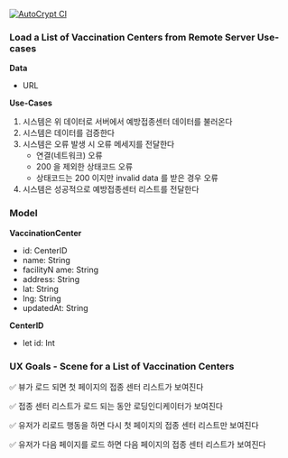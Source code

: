 [![AutoCrypt CI](https://github.com/klioop/AutoCrypt-Assignment/actions/workflows/actions.yml/badge.svg)](https://github.com/klioop/AutoCrypt-Assignment/actions/workflows/actions.yml)

### Load a List of Vaccination Centers from Remote Server Use-cases

**Data**

* URL

**Use-Cases**

1. 시스템은 위 데이터로 서버에서 예방접종센터 데이터를 불러온다
2. 시스템은 데이터를 검증한다
3. 시스템은 오류 발생 시 오류 메세지를 전달한다
   - 연결(네트워크) 오류
   - 200 을 제외한 상태코드 오류
   - 상태코드는 200 이지만 invalid data 를 받은 경우 오류
4. 시스템은 성공적으로 예방접종센터 리스트를 전달한다



### Model

**VaccinationCenter**

* id: CenterID
* name: String
* facilityN ame: String
* address: String
* lat: String
* lng: String
* updatedAt: String

**CenterID**

* let id: Int



### UX Goals - Scene for a List of Vaccination Centers

✅ 뷰가 로드 되면 첫 페이지의 접종 센터 리스트가 보여진다

✅ 접종 센터 리스트가 로드 되는 동안 로딩인디케이터가 보여진다

✅ 유저가 리로드 행동을 하면 다시 첫 페이지의 접종 센터 리스트만 보여진다

✅ 유저가 다음 페이지를 로드 하면 다음 페이지의 접종 센터 리스트가 보여진다
